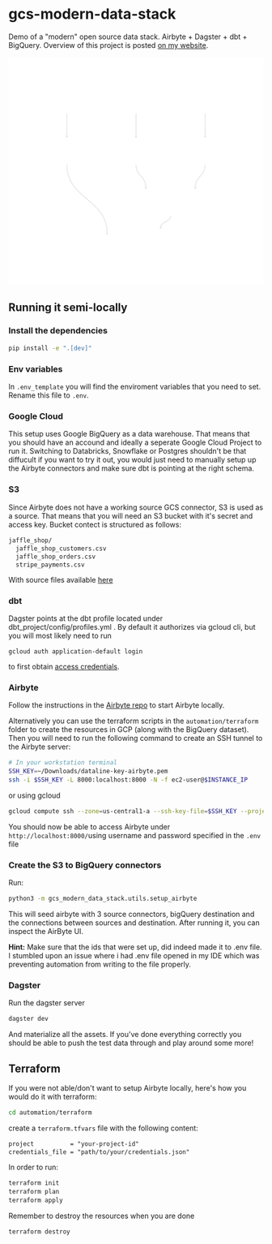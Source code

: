# gcs-modern-data-stack
Demo of a "modern" open source data stack. Airbyte + Dagster + dbt + BigQuery.
Overview of this project is posted [on my website](https://cogitovirus/posts/20230320-open-source-data-stack-poc/).

![Alt text](Global_Asset_Lineage.svg)

## Running it semi-locally

### Install the dependencies
```sh
pip install -e ".[dev]"
```

### Env variables
In `.env_template` you will find the enviroment variables that you need to set. Rename this file to `.env`.

### Google Cloud
This setup uses Google BigQuery as a data warehouse. That means that you should have an accound and ideally a seperate Google Cloud Project to run it. Switching to Databricks, Snowflake or Postgres shouldn't be that diffucult if you want to try it out, you would just need to manually setup up the Airbyte connectors and make sure dbt is pointing at the right schema.

### S3
Since Airbyte does not have a working source GCS connector, S3 is used as a source. That means that you will need an S3 bucket with it's secret and access key. Bucket contect is structured as follows:
```
jaffle_shop/
  jaffle_shop_customers.csv
  jaffle_shop_orders.csv
  stripe_payments.csv
```
With source files available [here](https://github.com/dbt-labs/jaffle_shop/tree/main/seeds)

### dbt
Dagster points at the dbt profile located under dbt_project/config/profiles.yml . By default it authorizes via gcloud cli, but you will most likely need to run
```
gcloud auth application-default login
```
to first obtain [access credentials](https://cloud.google.com/sdk/gcloud/reference/auth/application-default/login).


### Airbyte
Follow the instructions in the [Airbyte repo](https://docs.airbyte.com/deploying-airbyte/local-deployment/) to start Airbyte locally.

Alternatively you can use the terraform scripts in the `automation/terraform` folder to create the resources in GCP (along with the BigQuery dataset). Then you will need to run the following command to create an SSH tunnel to the Airbyte server:
```sh
# In your workstation terminal
SSH_KEY=~/Downloads/dataline-key-airbyte.pem
ssh -i $SSH_KEY -L 8000:localhost:8000 -N -f ec2-user@$INSTANCE_IP
```
or using gcloud
```sh
gcloud compute ssh --zone=us-central1-a --ssh-key-file=$SSH_KEY --project=$PROJECT_ID $INSTANCE_NAME -- -L 8000:localhost:8000 -N -f
```

You should now be able to access Airbyte under `http://localhost:8000/`using username and password specified in the `.env` file

### Create the S3 to BigQuery connectors
Run:

```sh
python3 -m gcs_modern_data_stack.utils.setup_airbyte
```
This will seed airbyte with 3 source connectors, bigQuery destination and the connections between sources and destination. After running it, you can inspect the AirByte UI.

**Hint:** Make sure that the ids that were set up, did indeed made it to .env file. I stumbled upon an issue where i had .env file opened in my IDE which was preventing automation from writing to the file properly.

### Dagster
Run the dagster server
```sh
dagster dev
```
And materialize all the assets. If you've done everything correctly you should be able to push the test data through and play around some more!


## Terraform
If you were not able/don't want to setup Airbyte locally, here's how you would do it with terraform:
```sh
cd automation/terraform
```
create a `terraform.tfvars` file with the following content:
```hcl
project          = "your-project-id"
credentials_file = "path/to/your/credentials.json"
```
In order to run:
```sh
terraform init
terraform plan
terraform apply
```
Remember to destroy the resources when you are done
```sh
terraform destroy
```
